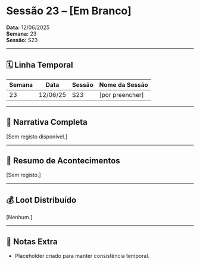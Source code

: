 # Sessão 23 – [Em Branco]  
**Data:** 12/06/2025  
**Semana:** 23  
**Sessão:** S23  

---

## 🗓 Linha Temporal
| Semana | Data      | Sessão | Nome da Sessão |
|--------|-----------|--------|----------------|
| 23     | 12/06/25  | S23    | [por preencher] |

---

## 📖 Narrativa Completa
[Sem registo disponível.]

---

## 🎲 Resumo de Acontecimentos
[Sem registo.]

---

## 💰 Loot Distribuído
[Nenhum.]

---

## 🧾 Notas Extra
- Placeholder criado para manter consistência temporal.
